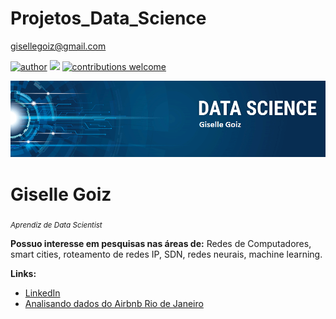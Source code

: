 # Projetos_Data_Science
gisellegoiz@gmail.com

[![author](https://img.shields.io/badge/author-gisellegoiz-red.svg)](https://www.linkedin.com/in/giselle-goiz-70565a95) [![](https://img.shields.io/badge/python-3.7+-blue.svg)](https://www.python.org/downloads/release/python-365/) [![contributions welcome](https://img.shields.io/badge/contributions-welcome-brightgreen.svg?style=flat)](https://github.com/gisellegoiz/Projetos_Data_Science)

<p align="center">
  <img src="giselle.png" >
</p>

# Giselle Goiz
<sub>*Aprendiz de Data Scientist*</sub>

**Possuo interesse em pesquisas nas áreas de:** Redes de Computadores, smart cities, roteamento de redes IP, SDN, redes neurais, machine learning.

**Links:**
*  [LinkedIn](https://www.linkedin.com/in/giselle-goiz-70565a95)
* [Analisando dados do Airbnb Rio de Janeiro](https://colab.research.google.com/gist/gisellegoiz/5d5fa4719ccee96a4847420499371212/meu-primeiro-projeto-analisando-os-dados-do-airbnb.ipynb)


